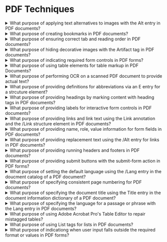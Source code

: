 # PDF Techniques

<details>
  <summary>What purpose of applying text alternatives to images with the Alt entry in PDF documents?</summary>

The objective of this technique is to provide text alternatives for images via an /Alt entry in the property list for a Tag. This is normally accomplished using a tool for authoring PDF.

**Procedure:**

1. Verify the images have /Alt entries on an enclosing tag by one of the following:

- Read teh PDF document with a screen reader, listening to hear that the equivalent text is read when tabbing to the non-text object or hearing the alternative text read when reading the content line-by-line.
- Using a PDF editor, check that a text alternative is displayed for each image.
- Use a tool which is capable of showing the /Alt entry value, such as aDesigner, to open the PDF document and view the GUI summary to read the text alternatives for images.
- Use a tool that exposes the document through the accessibility API and verify that images have required text equivalents.

[More >>](https://www.w3.org/WAI/WCAG22/Techniques/pdf/PDF1)

</details>

<details>
  <summary>What purpose of creating bookmarks in PDF documents?</summary>

The intent of this technique is to make it possible for users to locate content using bookmarks in long documents.

A person with cognitive disabilities may prefer a hierarchical outline that provides an overview of the document rather than reading and traversing through many pages. This is also a conventional means of navigating a document that benefits all users.

**Procedure:**

1. Check that the Bookmarks panel displays bookmarks.
2. Check that the bookmarks link to the correct sections in the document.

[More >>](https://www.w3.org/WAI/WCAG22/Techniques/pdf/PDF2)

</details>

<details>
  <summary>What purpose of ensuring correct tab and reading order in PDF documents?</summary>

The intent of this technique is to ensure that users can navigate through content in a logical order that is consistent with the meaning of the content. Correct tab and reading order is typically accomplished using a tool for authoring PDF.

**Procedure:**

1. Verify that the content is in the correct reading order by one of the following:

- Read the PDF document with a screen reader or a tool that reads aloud, listening to hear that each element is read in the correct order.
- Use a tool that exposes the document through the accessibility API, and verify that the reading order is correct.

2. Verify that the tab order is correct for focusable content by one of the following:

- Use the tab key to traverse the focus order in the document.
- Use a tool that is capable of showing the page object entry that specifies the tab order setting to open the PDF document and view the setting.

[More >>](https://www.w3.org/WAI/WCAG22/Techniques/pdf/PDF3)

</details>

<details>
  <summary>What purpose of hiding decorative images with the Artifact tag in PDF documents?</summary>

The purpose of this technique is to show how purely decorative images in PDF documents can be marked so that they can be ignored by Assistive Technology by using the /Artifact tag. This is typically accomplished by using a tool for authoring PDF.

**Procedure:**

1. For an image that is purely decorative, use one of the following to verify that it is marked as an artifact:

- Read the PDF document with a screen reader, listening to hear that the docorative images is not announced when reading the content line-by-line.
- Using a PDF editor, make sure the decorative image is marked as an artifact.
- Reflow the doucment and make sure the decorative image does not appear on the page.
- Use a tool that is capable of showing the /Artifact entry or property list, such as aDesigner, to open the PDF document and verify that decoartive images are marked as artifacts.
- Use a tool that exposes the document through the accessibility API and verify that the decorative image is not exposed through the API.

[More >>](https://www.w3.org/WAI/WCAG22/Techniques/pdf/PDF4)

</details>

<details>
  <summary>What purpose of indicating required form controls in PDF forms?</summary>

The purpose of this technique is to notify the user when a field that must be completed has not been competed in a PDF form. Required fields are implemented using the /Ff entry in the form field's dictionary. This is normally accomplished using a tool for authoring PDFs.

**Procedure:**

1. Check that the required status is indicated in the form contrl's label.
2. Leave the fields blank and submit the form. Check that an alert describing the error is provided.
3. Use a tool that exposes the document through the accessibility API and verify that the required property is indicated.

[More >>](https://www.w3.org/WAI/WCAG22/Techniques/pdf/PDF5)

</details>

<details>
  <summary>What purpose of using table elements for table markup in PDF Documents?</summary>

The purpose of this technique is to show how tables in PDF documents can be marked up so that they are recognized by assistive technology. This is typically accomplished by using a tool for authoring PDF.

**Procedure:**

1. For each table, confirm one of the following:

- Read the PDF document with a screen reader, listening to hear that the tabular information is presented in a way that preserves logical relationships among the table header and data cells.
- Using a PDF editor, verify that the appropriate TR, TH, and TD tags are in the proper reading order and hierarchy in the table tree.
- Use a tool which is capable of showing the table elements to open the PDF document, view the table structure, and verify that it contains the approproate TR, TH, TD structures.
- Use a tool that exposes the document through the accessibility API, and verify that the table structure contains the appropriate TR, TH, and TD structures, and that they are in the proper reading order and hierarchy.

[More >>](https://www.w3.org/WAI/WCAG22/Techniques/pdf/PDF6)

</details>

<details>
  <summary>What purpose of performing OCR on a scanned PDF document to provide actual text?</summary>

The purpose of this technique is to ensure that visually rendered text is presented in such a manner that it can be perceived without its visual presntation interfering with its readability.

**Procedure:**

For each page converted to text using OCR, ensure that the resulting PDF has been converted correctly, using one of the following ways:

1. Read teh PDF document with a screen reader or a tool that reads aloud listening to hear that all text is read correctly and in the correct reading order.
2. Save the document as text and check that the converted text is complete and in the correct reading order.
3. Use a tool that is capable of showing the converted content to open the PDF document and verify that all text was converted and is in the correct reading order.
4. Use a tool that exposes the document through the accessibility API and verify that all text was converted and is in the correct reading order.

[More >>](https://www.w3.org/WAI/WCAG22/Techniques/pdf/PDF7)

</details>

<details>
  <summary>What purpose of providing definitions for abbreviations via an E entry for a strcuture element?</summary>

The purpose of this technique is to provide an expansion or definition of an abbreviation for the first occurrence of the abbreviation. For example, a reference to an abbreviation, such as "WCAG", should be available as "Web Content Accessibility Guidelines (WCAG)" on its first occurrence in a document.

**Procedure:**

Verify that the first occurrence of abbreviations that require expansion text have /E entries on an enclosing tag by one of the following and that both the abbreviation and the expansion text are provided:

- In a PDF editor, locate the tag for the text that is the abbreviation, and check that an expansion or definition is provided for each abbreviaotion in the Expansion Text field in the corresponding tag's properties.
- Read the PDF document with a screen reader, listening to hear that on the first occurence, the abbreviation and expansion are read when the screen reader reads the content line-by-line.
- Use a tool that is capable of showing the /E entry value, such as aDesigner to open the PDF document and view the GUI summary to read the text expansions for abbreviations.
- Use a tool that exposes the document through the accessibility API and verify that the text expaonsion of the abbreviation is properly implemented.

[More >>](https://www.w3.org/WAI/WCAG22/Techniques/pdf/PDF8)

</details>

<details>
  <summary>What purpose of providing headings by marking content with heading tags in PDF documents?</summary>

The purpose of this technique is to show how headings in PDF documents can be marked so that they are recognized by assistive technologies. Headings are marked up using the heading elements (H, H1, H2, ... H6) in the structure tree. This is typically accomplished by using a tool for authoring PDF.

**Procedure:**

For all PDF content that is divied into separate sections, use one of the following to verify that headings are tagged correctly:

- Read the PDF document with a screen reader, listening to hear that the list of headings is announced correctly.
- Using a PDF editor, make sure that headings are tagged correctly.
- Use a tool that is capable of showing the /Headn entries to open the PDF document and verify that headings are tagged correctly.
- Use a tool that exposes the document through the accessibility API and verify that the headings are tagged correctly.

[More >>](https://www.w3.org/WAI/WCAG22/Techniques/pdf/PDF9)

</details>

<details>
  <summary>What purpose of providing labels for interactive form controls in PDF documents?</summary>

The purpose of this technique is to ensure that users of assistive technology are able to perceive form control labels and understand how form controls are used.

**Procedure:**

1. For each form control, verify visually that the label is positioned correctly in relation to the control.
2. For each form control, verify that the name is programmatically associated with the control by one of the following:

- Open the PDF document with a tool that is capable of showing the name assocaited with the control and verify that the name is assocaited correctly with the control.
- Use a tool that exposes the document through the accessibility API, and verify that the name is associated correctly with the control.

[More >>](https://www.w3.org/WAI/WCAG22/Techniques/pdf/PDF10)

</details>

<details>
  <summary>What purpose of providing links and link text using the Link annotation and the /Link structure element in PDF documents?</summary>

The purpose of this technique is to show how link text in PDF documents can be marked up to be recognizable by keyboard and assistive technology users. That is, the link information is programmatically available to user agents so that links are recognizable when presented in a different format. This is typically accomplished by using a tool for authoring PDF.

**Procedure:**

1. Read each PDF document with a screen reader, listening to hear that the link is read correctly and that it describes the purpose of the link.
2. Visually scan the tag tree to verify that the link is tagged correctly and the link text is exposed.
3. Use a tool that is capable of showing the /Link entry value to open the PDF document and view the hyperlink and link text.
4. Use a tool that exposes the document through the accessbility API and verify that the link has the correct link text.
5. Tab to each link and check that it can be followed to its target by pressing Enter.

[More >>](https://www.w3.org/WAI/WCAG22/Techniques/pdf/PDF11)

</details>

<details>
  <summary>What purpose of providing name, role, value information for form fields in PDF documents?</summary>

The purpose of this technique is to ensure that assistive technologies can gather information about and interact with form controls in PDF content.

**Procedure:**

1. For the form control, verify that name, role, and value/state are specified by one of the following:

- Use a screen reader to navigate to the form control and check that it can be activated or that its value can be changed. Verify that the name (tooltip) and role are announced.
- Use a tool capable of showing the form field information to open the PDF doucment and verify that the form control has the correct name, role, value, and state infromation.
- Use a tool that exposes the document through the accessibility API, and verify that the form control has the correct name, role, value, and state infromation.

[More >>](https://www.w3.org/WAI/WCAG22/Techniques/pdf/PDF12)

</details>

<details>
  <summary>What purpose of providing replacement text using the /Alt entry for links in PDF documents?</summary>

The purpose of this technique is to provide replacement link text via the /Alt entry in the property list for a tag. This is usually not necessary, but in some situations, additional information beyond the visible link text is needed particularly for screen reader users. Screen readers can read visible link text, but replacing the screen text with meaningful alternate text for links in a PDF document can make links more accessible.

**Procedure:**

1. For the hyperlink, verify that the alternate link text is properly coded by one of the following:

- Read the PDF document with a screen reader, listening to hear that the alternate link text is read correctly.
- Use a tool that is capable of showing the /Alt entry to open the PDF document and view the hyperlink and alternate link text.
- Use a tool that exposes the doucment through the accessibility API and verify that the alternate link text is the for the link.

[More >>](https://www.w3.org/WAI/WCAG22/Techniques/pdf/PDF13)

</details>

<details>
  <summary>What purpose of providing running headers and footers in PDF documents?</summary>

The purpose of this technique is to help users locate themselves in a doucment by providing running headers and footers via pagination artifacts. This is normally accomplished using a tool for authoring PDF.

**Procedure:**

1. Check that running headers and/or footers are provided and contain information to help users locate themselves within the document.
2. If section headers are used in the running header or footer, check that the section header and the running header or footer are consistent.

[More >>](https://www.w3.org/WAI/WCAG22/Techniques/pdf/PDF14)

</details>

<details>
  <summary>What purpose of providing submit buttons with the submit-form action in PDF forms?</summary>

The purpose of this technique is to provide a mechanism that allows users to explicitly request a change of context using the submit-form action in a PDF form. The intended use of a submit button is to generate an HTTP request that submits data entered in a form, so it is an appropriate control to use for causing a change of context. In PDF documents, submit buttons are normally implemented using a tool for authoring PDF.

**Procedure:**

1. For each page that submits a form, visually verify that the form contains a submit button and check one of the following:

- Tab to the button and check that it submits the form in response to user action to select the button.
- Open the PDF document with a tool that is capable of showing the submit-form action and check that the button action is to submit the form.

[More >>](https://www.w3.org/WAI/WCAG22/Techniques/pdf/PDF15)

</details>

<details>
  <summary>What purpose of setting the default language using the /Lang entry in the doucment catalog of a PDF document?</summary>

The purpose of this technique is to specify a document's default language by setting the /Lang entry in the document catalog. This is normally accomplished using a tool for authoring PDF.

**Procedure:**

Verify that the default language for the document is correctly specified by applying one of the following:

- Read the PDF document with a screen reader, listening to hear the the text is read in the correct natural language.
- Using a PDF editor, check that the language is set to the default document language.
- Use a tool which is capable of showing the /Lang entry value in the docuemnt catalog to open the PDF document and view the language settings.
- Use a tool that exposes the document through the accessibility API and verify that the language is set to the default language.

[More >>](https://www.w3.org/WAI/WCAG22/Techniques/pdf/PDF16)

</details>

<details>
  <summary>What purpose of specifying consistent page numbering for PDF documents?</summary>

The purpose of this technique is to help users locate themselves in a doucment by ensuring that the page numbering displayed in the PDF viewer page controls has the same page numbering as the document. For example, Adobe Acrobat Pro and Reader display page numbers in the Page Navigation toolbar. The page number format is specified by the /PageLabels entry in the Doucment Catalog.

**Procedure:**

For every section in the docment that uses a different pagination format, check that the page navigation feature uses the same format used on the document pages:

- Select the pages that begin a new pagination format and visually verify that the same format and page number is shown in the page navigation feature.
- Using a screen reader, check that the page number announced in the page navigation feature is the same as page number announced on the doucment page.
- Using a toll that is capable of showing the /PageLabels entries, open the PDF document and view the entries.
- Use a tool that exposes the doucment through the accessibility API, and verify that the /PageLabels entries are specified correctly.

[More >>](https://www.w3.org/WAI/WCAG22/Techniques/pdf/PDF17)

</details>

<details>
  <summary>What purpose of specifying the document title using the Title entry in the document information dictionary of a PDF document?</summary>

The purpose of this technique is to show how a descriptive title for a PDF document can be specified for assistive technology by using the /Title entry in the document information dictionary and by setting the DisplayDocTitle flag to True in a viewer preferences dictionary. This is typically accomplished by using a tool for authoring PDF.

**Procedure:**

Verify that the title for the document is correctly specified and displayed in the user agent title bar by applying one of the following:

- Open the PDF document with a screen reader, listening to hear that the doucment title is read correctly.
- Using a PDF editor, check that the docuemtn title is specified. Select the Initial View tab to check that the title will be displayed.
- Use a tool which is capable of showing the /Title entry value in the docuemtn catalog to open the PDF document and view the /Title entry and /DisplayDocTitle flag settings.

[More >>](https://www.w3.org/WAI/WCAG22/Techniques/pdf/PDF18)

</details>

<details>
  <summary>What purpose of specifying the language for a passage or phrase with the Lang entry in PDF documents?</summary>

The purpose of this technique is to specify the language of a passage, phrase, or word using the /Lang entry to provide information in the PDF document that user agents need to present text and other linguistic content correctly. This is normally accomplished using a tool for authoring PDF.

**Procedure:**

1. Verify that the language of a passage, phrase, or word that differs from the language of the surrounding text is correctly specified by a /Lang entry on an enclosing tag or container:

- Read the PDF document with a screen reader that supports the language of the phrase and the language of the surrounding text, listening to hear that the text is read in the correct natural language.
- Using a pDF editor, select the word or phrase that is in the different language and check that the language is set correctly.
- Use a tool which is capable of showing the /Lang entry value to poen the PDF docuemnt and view the language settings.
- Use a tool that exposes the doucment through the accessibility API and verify that the language for the passage or hprase is set correctly.

2. Verify that if the container or tag contains the entrire document, the language setting is the language intended as the default for the document.

[More >>](https://www.w3.org/WAI/WCAG22/Techniques/pdf/PDF19)

</details>

<details>
  <summary>What purpose of using Adobe Acrobat Pro's Table Editor to repair mistagged tables?</summary>

The purpose of this technique is to show how table cells in PDF documents canbe marked up so that the logical relationships among rows and columns are preserved and recognized by assistive technology. This is typically accomplished by using a tool for authoring PDF.

**Procedure:**

For a table that has been repaired with the Table Editor, confirma one of the following:

- Read the PDF document with a screen reader, listening to hear that the tabular information is presented in a way that preserves ligical relationships among the table header and data cells.
- Using a PDF editor, verify that the appropriate TR, TH, and TD tags are in the proper reading order and hierarchy in the table tree.
- Use a tool which is capable of showing the table elements to open the PDF document, view the table structure, and verify that it contains the appropriate TR, TH, and TD structures.
- Use a tool that exposes the doucment through the accessibility API, and verify that the table structure contains the appropriate TR, TH, and TD structures, and that they are in the proper reading order and hierarchy.

[More >>](https://www.w3.org/WAI/WCAG22/Techniques/pdf/PDF20)

</details>

<details>
  <summary>What purpose of using List tags for lists in PDF documents?</summary>

The purpose of this technique is to create lists of related items using list elements appropriate for their purposes. PDF files containing lists are normally created or repaired using a tool for authoring PDF.

**Procedure:**

For a list in a PDF document, verify in one of the following ways:

- Read the PDF document with a screen reader, listening to hear that list is read correctly when reading the content line-by-line.
- Use a tool that is capable of showing lists to open the PDF document and view the list to check that it is correctly structured.
- Inspect the tag three to verify that the list is structured according to the PDF specification.
- Use a tool that exposes the docuemtn through the accessibility API and verify that the list is correctly structured.

[More >>](https://www.w3.org/WAI/WCAG22/Techniques/pdf/PDF21)

</details>

<details>
  <summary>What purpose of indicationg when user input falls outside the required format or values in PDF forms?</summary>

The purpose of this technique is to notify the user when user input to a field that requires a specific, required foramt is not submitted in that format.

**Procedure:**

For each form field that requires specific input, verify that validation information and instructions are provided by applying the following:

1. Check that the format or value that is required is indicated in the form control's label.
2. Use an erroneous foramt or value and move off the field: make sure that an altert describing the error is provided.

[More >>](https://www.w3.org/WAI/WCAG22/Techniques/pdf/PDF22)

</details>
